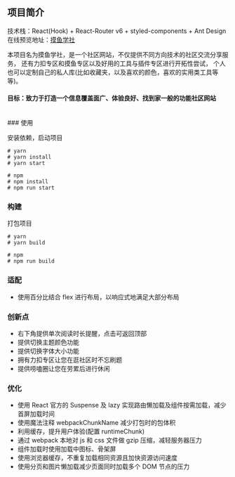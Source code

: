 ## 项目简介

技术栈：React(Hook) + React-Router v6 + styled-components + Ant Design <br />
在线预览地址：[摸鱼学社](http://zhangjiancong.top)

本项目名为摸鱼学社，是一个社区网站，不仅提供不同方向技术的社区交流分享服务，
还有力扣专区和摸鱼专区以及好用的工具与插件专区进行开拓性尝试，
个人也可以定制自己的私人库(比如收藏夹，以及喜欢的颜色，喜欢的实用类工具等等)。

#### 目标：致力于打造一个信息覆盖面广、体验良好、找到家一般的功能社区网站

<br />
### 使用

安装依赖，启动项目

```
# yarn
# yarn install
# yarn start

# npm
# npm install
# npm run start
```

### 构建

打包项目

```
# yarn
# yarn build

# npm
# npm run build
```

### 适配

- 使用百分比结合 flex 进行布局，以响应式地满足大部分布局

### 创新点

- 右下角提供单次阅读时长提醒，点击可返回顶部
- 提供切换主题颜色功能
- 提供切换字体大小功能
- 拥有力扣专区让您在逛社区时不忘刷题
- 提供唠嗑圈让您在劳累后进行休闲

### 优化

- 使用 React 官方的 Suspense 及 lazy 实现路由懒加载及组件按需加载，减少首屏加载时间
- 使用魔法注释 webpackChunkName 减少打包时的包体积
- 利用缓存，提升用户体验(配置 runtimeChunk)
- 通过 webpack 本地对 js 和 css 文件做 gzip 压缩，减轻服务器压力
- 组件加载时使用加载中图标、骨架屏
- 使用浏览器缓存，不重复加载相同资源且加快资源访问速度
- 使用分页和图片懒加载减少页面同时加载多个 DOM 节点的压力
